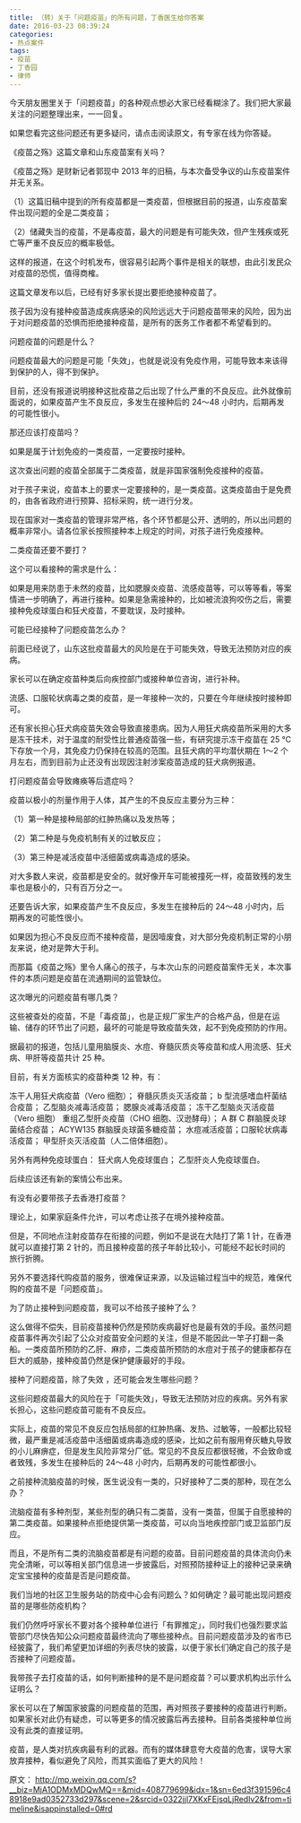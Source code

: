 ```yaml
---
title: （转）关于「问题疫苗」的所有问题，丁香医生给你答案
date: 2016-03-23 08:39:24
categories:
- 热点案件
tags:
- 疫苗
- 丁香园
- 律师
---
```


今天朋友圈里关于「问题疫苗」的各种观点想必大家已经看糊涂了。我们把大家最关注的问题整理出来，一一回复。

如果您看完这些问题还有更多疑问，请点击阅读原文，有专家在线为你答疑。

《疫苗之殇》这篇文章和山东疫苗案有关吗？

《疫苗之殇》是财新记者郭现中 2013 年的旧稿，与本次备受争议的山东疫苗案件并无关系。

（1）这篇旧稿中提到的所有疫苗都是一类疫苗，但根据目前的报道，山东疫苗案件出现问题的全是二类疫苗；

（2）储藏失当的疫苗，不是毒疫苗，最大的问题是有可能失效，但产生残疾或死亡等严重不良反应的概率极低。

这样的报道，在这个时机发布，很容易引起两个事件是相关的联想，由此引发民众对疫苗的恐慌，值得商榷。

这篇文章发布以后，已经有好多家长提出要拒绝接种疫苗了。

孩子因为没有接种疫苗造成疾病感染的风险远远大于问题疫苗带来的风险，因为出于对问题疫苗的恐惧而拒绝接种疫苗，是所有的医务工作者都不希望看到的。

问题疫苗的问题是什么？

问题疫苗最大的问题是可能「失效」，也就是说没有免疫作用，可能导致本来该得到保护的人，得不到保护。

目前，还没有报道说明接种这批疫苗之后出现了什么严重的不良反应。此外就像前面说的，如果疫苗产生不良反应，多发生在接种后的 24～48 小时内，后期再发的可能性很小。

那还应该打疫苗吗？

如果是属于计划免疫的一类疫苗，一定要按时接种。

这次查出问题的疫苗全部属于二类疫苗，就是非国家强制免疫接种的疫苗。

对于孩子来说，疫苗本上的要求一定要接种的，是一类疫苗。这类疫苗由于是免费的，由各省政府进行预算、招标采购，统一进行分发。

现在国家对一类疫苗的管理非常严格，各个环节都是公开、透明的，所以出问题的概率非常小。请各位家长按照接种本上规定的时间，对孩子进行免疫接种。

二类疫苗还要不要打？

这个可以看接种的需求是什么：

如果是用来防患于未然的疫苗，比如腮腺炎疫苗、流感疫苗等，可以等等看，等案情进一步明确了，再进行接种。如果是急需接种的，比如被流浪狗咬伤之后，需要接种免疫球蛋白和狂犬疫苗，不要耽误，及时接种。

可能已经接种了问题疫苗怎么办？

前面已经说了，山东这批疫苗最大的风险是在于可能失效，导致无法预防对应的疾病。

家长可以在确定疫苗种类后向疾控部门或接种单位咨询，进行补种。

流感、口服轮状病毒之类的疫苗，是一年接种一次的，只要在今年继续按时接种即可。

还有家长担心狂犬病疫苗失效会导致直接患病。因为人用狂犬病疫苗所采用的大多是冻干技术，对于温度的耐受性比普通疫苗强一些，有研究提示冻干疫苗在 25 ℃ 下存放一个月，其免疫力仍保持在较高的范围。且狂犬病的平均潜伏期在 1～2 个月左右，而到目前为止还没有出现因注射涉案疫苗造成的狂犬病例报道。

打问题疫苗会导致瘫痪等后遗症吗？

疫苗以极小的剂量作用于人体，其产生的不良反应主要分为三种：

（1）第一种是接种局部的红肿热痛以及发热等；

（2）第二种是与免疫机制有关的过敏反应；

（3）第三种是减活疫苗中活细菌或病毒造成的感染。

对大多数人来说，疫苗都是安全的。就好像开车可能被撞死一样，疫苗致残的发生率也是极小的，只有百万分之一。

还要告诉大家，如果疫苗产生不良反应，多发生在接种后的 24～48 小时内，后期再发的可能性很小。

如果因为担心不良反应而不接种疫苗，是因噎废食，对大部分免疫机制正常的小朋友来说，绝对是弊大于利。

而那篇《疫苗之殇》里令人痛心的孩子，与本次山东的问题疫苗案件无关，本次事件的本质问题是疫苗在流通期间的监管缺位。

这次曝光的问题疫苗有哪几类？

这些被查处的疫苗，不是「毒疫苗」，也是正规厂家生产的合格产品，但是在运输、储存的环节出了问题，最坏的可能是导致疫苗失效，起不到免疫预防的作用。

据最初的报道，包括儿童用脑膜炎、水痘、脊髓灰质炎等疫苗和成人用流感、狂犬病、甲肝等疫苗共计 25 种。

目前，有关方面核实的疫苗种类 12 种，有：

冻干人用狂犬病疫苗（Vero 细胞）；
脊髓灰质炎灭活疫苗；
b 型流感嗜血杆菌结合疫苗；
乙型脑炎减毒活疫苗；
腮腺炎减毒活疫苗；
冻干乙型脑炎灭活疫苗（Vero 细胞）
重组乙型肝炎疫苗（CHO 细胞、汉逊酵母）；
A 群 C 群脑膜炎球菌结合疫苗；
ACYW135 群脑膜炎球菌多糖疫苗；
水痘减活疫苗；口服轮状病毒活疫苗；
甲型肝炎灭活疫苗（人二倍体细胞）。

另外有两种免疫球蛋白：
狂犬病人免疫球蛋白；
乙型肝炎人免疫球蛋白。

后续应该还有新的案情公布出来。

有没有必要带孩子去香港打疫苗？

理论上，如果家庭条件允许，可以考虑让孩子在境外接种疫苗。

但是，不同地点注射疫苗存在衔接的问题，例如不是说在大陆打了第 1 针，在香港就可以直接打第 2 针的，而且接种疫苗的孩子年龄比较小，可能经不起长时间的旅行折腾。

另外不要选择代购疫苗的服务，很难保证来源，以及运输过程当中的规范，难保代购的疫苗不是「问题疫苗」。

为了防止接种到问题疫苗，我可以不给孩子接种了么？

这么做得不偿失，目前疫苗接种仍然是预防疾病最好也是最有效的手段。虽然问题疫苗事件再次引起了公众对疫苗安全问题的关注，但是不能因此一竿子打翻一条船。一类疫苗所预防的乙肝、麻疹，二类疫苗所预防的水痘对于孩子的健康都存在巨大的威胁，接种疫苗仍然是保护健康最好的手段。

接种了问题疫苗，除了失效 ，还可能会发生哪些问题？

这些问题疫苗最大的风险在于「可能失效」，导致无法预防对应的疾病。另外有家长担心，这些问题疫苗可能有不良反应。

实际上，疫苗的常见不良反应包括局部的红肿热痛、发热、过敏等，一般都比较轻微，最严重是减活疫苗中活细菌或病毒造成的感染，比如之前有服用脊灰糖丸导致的小儿麻痹症，但是发生风险非常分厂低。常见的不良反应都很轻微，不会致命或者致残，多发生在接种后的 24～48 小时内，后期再发的可能性都很小。

之前接种流脑疫苗的时候，医生说没有一类的，只好接种了二类的那种，现在怎么办？

流脑疫苗有多种剂型，某些剂型的确只有二类苗，没有一类苗，但属于自愿接种的第二类疫苗。如果接种点拒绝提供第一类疫苗，可以向当地疾控部门或卫监部门反应。

而且，不是所有二类的流脑疫苗都是有问题的疫苗。目前问题疫苗的具体流向仍未完全清晰，可以等相关部门信息进一步披露后，对照预防接种证上的接种记录来确定宝宝接种的疫苗是否是问题疫苗。

我们当地的社区卫生服务站的防疫中心会有问题么？如何确定？最可能出现问题疫苗的是哪些防疫机构？

我们仍然呼吁家长不要对各个接种单位进行「有罪推定」，同时我们也强烈要求监管部门尽快告知公众问题疫苗最终流向了哪些接种点。目前问题疫苗涉及的省市已经披露了，我们希望更加详细的列表尽快的披露，以便于家长们确定自己的孩子是否接种了问题疫苗。

我带孩子去打疫苗的话，如何判断接种的是不是问题疫苗？可以要求机构出示什么证明么？

家长可以在了解国家披露的问题疫苗的范围，再对照孩子要接种的疫苗进行判断。如果家长对此仍有疑虑，可以等更多的情况披露后再去接种。目前各类接种单位尚没有此类的直接证明。

疫苗，是人类对抗疾病最有利的武器。而有的媒体肆意夸大疫苗的危害，误导大家放弃接种，看似避免了风险，而其实面临了更大的风险！

原文：
http://mp.weixin.qq.com/s?__biz=MjA1ODMxMDQwMQ==&mid=408779699&idx=1&sn=6ed3f391596c48918e9ad0352733d297&scene=2&srcid=0322jjl7XKxFEjsqLjRedlv2&from=timeline&isappinstalled=0#rd